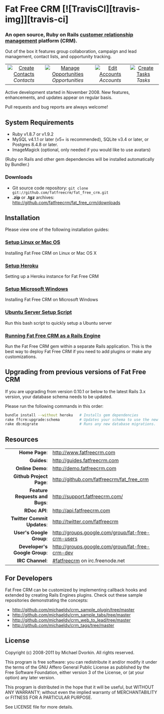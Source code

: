 Fat Free CRM [![TravisCI][travis-img]][travis-ci]
============

[travis-img-url]: https://secure.travis-ci.org/fatfreecrm/fat_free_crm.png?branch=master
[travis-ci-url]: http://travis-ci.org/fatfreecrm/fat_free_crm

### An open source, Ruby on Rails [customer relationship management][crm-wiki] platform (CRM).

[crm-wiki]: http://en.wikipedia.org/wiki/Customer_relationship_management


Out of the box it features group collaboration, campaign and lead management,
contact lists, and opportunity tracking.

<table>
  <tr>
    <td align="center">
      <a href="http://fatfreecrm.com/images/contact_create.png" target="_blank" title="Create Contacts">
        <img src="http://fatfreecrm.com/images/contact_create_t.png" alt="Create Contacts">
      </a>
      <br />
      <em>Contacts</em>
    </td>
    <td align="center">
      <a href="http://fatfreecrm.com/images/contact_opportunity.png" target="_blank" title="Manage Opportunities">
        <img src="http://fatfreecrm.com/images/contact_opportunity_t.png" alt="Manage Opportunities">
      </a>
      <br />
      <em>Opportunities</em>
    </td>
    <td align="center">
      <a href="http://fatfreecrm.com/images/account_edit.png" target="_blank" title="Edit Accounts">
        <img src="http://fatfreecrm.com/images/account_edit_t.png" alt="Edit Accounts">
      </a>
      <br />
      <em>Accounts</em>
    </td>
    <td align="center">
      <a href="http://fatfreecrm.com/images/task_create.png" target="_blank" title="Create Tasks">
        <img src="http://fatfreecrm.com/images/task_create_t.png" alt="Create Tasks">
      </a>
      <br />
      <em>Tasks</em>
    </td>
  </tr>
</table>

Active development started in November 2008.
New features, enhancements, and updates appear on regular basis.

Pull requests and bug reports are always welcome!


## System Requirements

* Ruby v1.8.7 or v1.9.2
* MySQL v4.1.1 or later (v5+ is recommended), SQLite v3.4 or later, or Postgres 8.4.8 or later.
* ImageMagick (optional, only needed if you would like to use avatars)

(Ruby on Rails and other gem dependencies will be installed automatically by Bundler.)


### Downloads

* Git source code repository: `git clone git://github.com/fatfreecrm/fat_free_crm.git`
* **.zip** or **.tgz** archives: http://github.com/fatfreecrm/fat_free_crm/downloads


## Installation

Please view one of the following installation guides:

### [Setup Linux or Mac OS](http://guides.fatfreecrm.com/Setup-Linux-or-Mac-OS.html)

Installing Fat Free CRM on Linux or Mac OS X

### [Setup Heroku](http://guides.fatfreecrm.com/Setup-Heroku.html)

Setting up a Heroku instance for Fat Free CRM

### [Setup Microsoft Windows](http://guides.fatfreecrm.com/Setup-Microsoft-Windows.html)

Installing Fat Free CRM on Microsoft Windows

### [Ubuntu Server Setup Script](http://guides.fatfreecrm.com/Ubuntu-Server-Setup-Script.html)

Run this bash script to quickly setup a Ubuntu server

### [Running Fat Free CRM as a Rails Engine](http://guides.fatfreecrm.com/Running-as-a-Rails-Engine.html)

Run the Fat Free CRM gem within a separate Rails application.
This is the best way to deploy Fat Free CRM if you need to add plugins or make any customizations.


## Upgrading from previous versions of Fat Free CRM

If you are upgrading from version 0.10.1 or below to the latest Rails 3.x version, your database schema
needs to be updated.

Please run the following commands in this order:

```bash
bundle install --without heroku   # Installs gem dependencies
rake ffcrm:upgrade:schema         # Updates your schema to use the new timestamped migrations
rake db:migrate                   # Runs any new database migrations.
```


## Resources

|||
|-----------------------------------:|:--------------------------|
|                 **Home Page**: | http://www.fatfreecrm.com |
|                    **Guides**: | http://guides.fatfreecrm.com |
|               **Online Demo**: | http://demo.fatfreecrm.com |
|       **Github Project Page**: | http://github.com/fatfreecrm/fat_free_crm |
| **Feature Requests and Bugs**: | http://support.fatfreecrm.com/ |
|                  **RDoc API**: | http://api.fatfreecrm.com |
|    **Twitter Commit Updates**: | http://twitter.com/fatfreecrm |
|       **User's Google Group**: | http://groups.google.com/group/fat-free-crm-users |
|  **Developer's Google Group**: | http://groups.google.com/group/fat-free-crm-dev |
|               **IRC Channel**: | [#fatfreecrm](http://webchat.freenode.net/) on irc.freenode.net |


## For Developers

Fat Free CRM can be customized by implementing callback hooks and extended by
creating Rails Engines plugins. Check out these sample repositories demonstrating
the concepts:

* http://github.com/michaeldv/crm_sample_plugin/tree/master
* http://github.com/michaeldv/crm_sample_tabs/tree/master
* http://github.com/michaeldv/crm_web_to_lead/tree/master
* http://github.com/michaeldv/crm_tags/tree/master


## License

Copyright (c) 2008-2011 by Michael Dvorkin. All rights reserved.

This program is free software: you can redistribute it and/or modify it
under the terms of the GNU Affero General Public License as published by
the Free Software Foundation, either version 3 of the License, or (at your
option) any later version.

This program is distributed in the hope that it will be useful, but WITHOUT
ANY WARRANTY; without even the implied warranty of MERCHANTABILITY or FITNESS
FOR A PARTICULAR PURPOSE.

See LICENSE file for more details.

